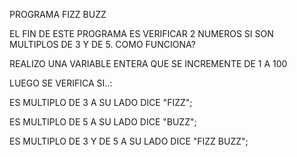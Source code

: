 PROGRAMA FIZZ BUZZ

EL FIN DE ESTE PROGRAMA ES VERIFICAR 2 NUMEROS SI SON MULTIPLOS DE 3 Y DE 5.
COMO FUNCIONA?

REALIZO UNA VARIABLE ENTERA QUE SE INCREMENTE DE 1 A 100

LUEGO SE VERIFICA SI..:

ES MULTIPLO DE 3 A SU LADO DICE "FIZZ";

ES MULTIPLO DE 5 A SU LADO DICE "BUZZ";

ES MULTIPLO DE 3 Y DE 5 A SU LADO DICE "FIZZ BUZZ";
